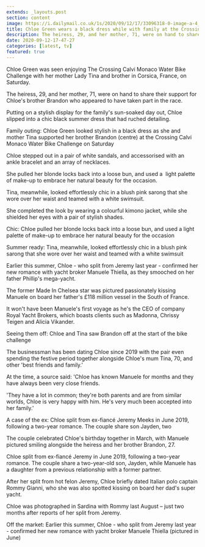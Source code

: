 ```yaml
---
extends: _layouts.post
section: content
image: https://i.dailymail.co.uk/1s/2020/09/12/17/33096318-0-image-a-4_1599926761209.jpg 
title: Chloe Green wears a black dress while with family at the Crossing Calvi Monaco Water Bike Challenge 
description: The heiress, 29, and her mother, 71, were on hand to share their support for Chloes brother Brandon who appeared to have taken part in the race in Corsica, France, on Saturday. 
date: 2020-09-12-17-47-27 
categories: [latest, tv] 
featured: true 
--- 
```

Chloe Green was seen enjoying The Crossing Calvi Monaco Water Bike Challenge with her mother Lady Tina and brother in Corsica, France, on Saturday.

The heiress, 29, and her mother, 71, were on hand to share their support for Chloe's brother Brandon who appeared to have taken part in the race.

Putting on a stylish display for the family's sun-soaked day out, Chloe slipped into a chic black summer dress that had ruched detailing.

Family outing: Chloe Green looked stylish in a black dress as she and mother Tina supported her brother Brandon (centre) at the Crossing Calvi Monaco Water Bike Challenge on Saturday

Chloe stepped out in a pair of white sandals, and accessorised with an ankle bracelet and an array of necklaces.

She pulled her blonde locks back into a loose bun, and used a  light palette of make-up to embrace her natural beauty for the occasion. 

Tina, meanwhile, looked effortlessly chic in a blush pink sarong that she wore over her waist and teamed with a white swimsuit.

She completed the look by wearing a colourful kimono jacket, while she shielded her eyes with a pair of stylish shades. 

Chic: Chloe pulled her blonde locks back into a loose bun, and used a light palette of make-up to embrace her natural beauty for the occasion

Summer ready: Tina, meanwhile, looked effortlessly chic in a blush pink sarong that she wore over her waist and teamed with a white swimsuit

Earlier this summer, Chloe - who split from Jeremy last year - confirmed her new romance with yacht broker Manuele Thiella, as they smooched on her father Phillip's mega-yacht. 

The former Made In Chelsea star was pictured passionately kissing Manuele on board her father's £118 million vessel in the South of France. 

It won't have been Manuele's first voyage as he's the CEO of company Royal Yacht Brokers, which boasts clients such as Madonna, Chrissy Teigen and Alicia Vikander.

Seeing them off: Chloe and Tina saw Brandon off at the start of the bike challenge

The businessman has been dating Chloe since 2019 with the pair even spending the festive period together alongside Chloe's mum Tina, 70, and other 'best friends and family.' 

At the time, a source said: 'Chloe has known Manuele for months and they have always been very close friends.   

'They have a lot in common; they're both parents and are from similar worlds, Chloe is very happy with him. He's very much been accepted into her family.'  

A case of the ex: Chloe split from ex-fiancé Jeremy Meeks in June 2019, following a two-year romance. The couple share son Jayden, two

The couple celebrated Chloe's birthday together in March, with Manuele pictured smiling alongside the heiress and her brother Brandon, 27.  

Chloe split from ex-fiancé Jeremy in June 2019, following a two-year romance. The couple share a two-year-old son, Jayden, while Manuele has a daughter from a previous relationship with a former partner.

After her split from hot felon Jeremy, Chloe briefly dated Italian polo captain Rommy Gianni, who she was also spotted kissing on board her dad's super yacht. 

Chloe was photographed in Sardina with Rommy last August – just two months after reports of her split from Jeremy.

Off the market: Earlier this summer, Chloe - who split from Jeremy last year - confirmed her new romance with yacht broker Manuele Thiella (pictured in June)

